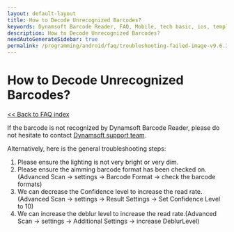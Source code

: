 ```yaml
---
layout: default-layout
title: How to Decode Unrecognized Barcodes?
keywords: Dynamsoft Barcode Reader, FAQ, Mobile, tech basic, ios, template, driver license, settings
description: How to Decode Unrecognized Barcodes?
needAutoGenerateSidebar: true
permalink: /programming/android/faq/troubleshooting-failed-image-v9.6.30.html
---
```


# How to Decode Unrecognized Barcodes?

[<< Back to FAQ index](index.html)

If the barcode is not recognized by Dynamsoft Barcode Reader, please do not hesitate to contact <a href="https://www.dynamsoft.com/contact/?ver=latest" target="_blank">Dynamsoft support team</a>.

Alternatively, here is the general troubleshooting steps:

1. Please ensure the lighting is not very bright or very dim.
2. Please ensure the aimming barcode format has been checked on.(Advanced Scan -> settings -> Barcode Format -> check the barcode formats)
3. We can decrease the Confidence level to increase the read rate.(Advanced Scan -> settings -> Result Settings -> Set Confidence Level to 10)
4. We can increase the deblur level to increase the read rate.(Advanced Scan -> settings -> Additional Settings -> increase DeblurLevel) 
